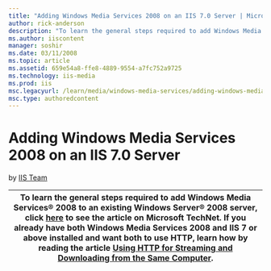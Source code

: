 ```yaml
---
title: "Adding Windows Media Services 2008 on an IIS 7.0 Server | Microsoft Docs"
author: rick-anderson
description: "To learn the general steps required to add Windows Media Services ® 2008 to an existing Windows Server ® 2008 server, click here to see the article on Micros..."
ms.author: iiscontent
manager: soshir
ms.date: 03/11/2008
ms.topic: article
ms.assetid: 659e54a8-ffe8-4889-9554-a7fc752a9725
ms.technology: iis-media
ms.prod: iis
msc.legacyurl: /learn/media/windows-media-services/adding-windows-media-services-2008-on-an-iis-server
msc.type: authoredcontent
---
```

Adding Windows Media Services 2008 on an IIS 7.0 Server
====================
by [IIS Team](https://twitter.com/inetsrv)

| To learn the general steps required to add Windows Media Services® 2008 to an existing Windows Server® 2008 server, click [here](https://go.microsoft.com/fwlink/?LinkId=111600) to see the article on Microsoft TechNet. If you already have both Windows Media Services 2008 and IIS 7 or above installed and want both to use HTTP, learn how by reading the article [Using HTTP for Streaming and Downloading from the Same Computer](using-http-for-streaming-and-downloading-from-the-same-computer.md "Using HTTP for Streaming and Downloading from the Same Computer"). |
| --- |